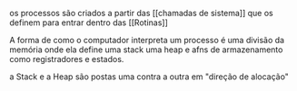 os processos são criados a partir das [[chamadas de sistema]] que os definem para entrar dentro das [[Rotinas]]  

A forma de como o computador interpreta um processo é uma divisão da memória onde ela define uma stack uma heap e afns de armazenamento como registradores e estados.

a Stack e a Heap são postas uma contra a outra em "direção de alocação" 